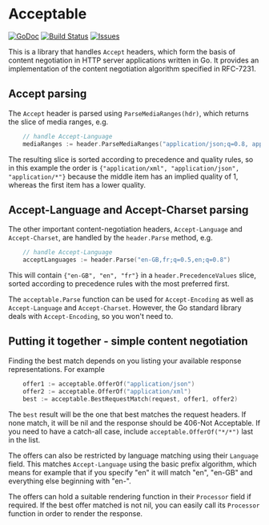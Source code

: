 # Acceptable 

[![GoDoc](https://img.shields.io/badge/api-Godoc-blue.svg)](http://pkg.go.dev/github.com/rickb777/acceptable)
[![Build Status](https://travis-ci.org/rickb777/acceptable.svg?branch=master)](https://travis-ci.org/rickb777/acceptable/builds)
[![Issues](https://img.shields.io/github/issues/rickb777/acceptable.svg)](https://github.com/rickb777/acceptable/issues)

This is a library that handles `Accept` headers, which form the basis of content negotiation in HTTP server applications written in Go. It provides an implementation of the content negotiation algorithm specified in RFC-7231.

## Accept parsing

The `Accept` header is parsed using `ParseMediaRanges(hdr)`, which returns the slice of media ranges, e.g.

```go
    // handle Accept-Language
    mediaRanges := header.ParseMediaRanges("application/json;q=0.8, application/xml, application/*;q=0.1")
```

The resulting slice is sorted according to precedence and quality rules, so in this example the order is `{"application/xml", "application/json", "application/*"}` because the middle item has an implied quality of 1, whereas the first item has a lower quality.

## Accept-Language and Accept-Charset parsing

The other important content-negotiation headers, `Accept-Language` and `Accept-Charset`, are handled by the `header.Parse` method, e.g.

```go
    // handle Accept-Language
    acceptLanguages := header.Parse("en-GB,fr;q=0.5,en;q=0.8")
```

This will contain `{"en-GB", "en", "fr"}` in a `header.PrecedenceValues` slice, sorted according to precedence rules with the most preferred first.

The `acceptable.Parse` function can be used for `Accept-Encoding` as well as `Accept-Language` and `Accept-Charset`. However, the Go standard library deals with `Accept-Encoding`, so you won't need to.

## Putting it together - simple content negotiation

Finding the best match depends on you listing your available response representations. For example

```go
    offer1 := acceptable.OfferOf("application/json")
    offer2 := acceptable.OfferOf("application/xml")
    best := acceptable.BestRequestMatch(request, offer1, offer2)
```

The `best` result will be the one that best matches the request headers. If none match, it will be nil and the response should be 406-Not Acceptable. If you need to have a catch-all case, include `acceptable.OfferOf("*/*")` last in the list.

The offers can also be restricted by language matching using their `Language` field. This matches `Accept-Language` using the basic prefix algorithm, which means for example that if you specify "en" it will match "en", "en-GB" and everything else beginning with "en-".

The offers can hold a suitable rendering function in their `Processor` field if required. If the best offer matched is not nil, you can easily call its `Processor` function in order to render the response.
